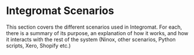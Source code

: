 # Integromat Scenarios

This section covers the different scenarios used in Integromat. For each, there is a summary of its purpose, an explanation of how it works, and how it interacts with the rest of the system (Ninox, other scenarios, Python scripts, Xero, Shopify etc.)
